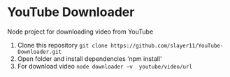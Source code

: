 # YouTube Downloader
Node project for downloading video from YouTube

1. Clone this repository `git clone https://github.com/slayer11/YouTube-Downloader.git`
2. Open folder and install dependencies ‘npm install’
3. For download video `node downloader –v  youtube/video/url`